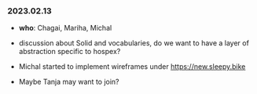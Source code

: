 ### 2023.02.13

* **who**: Chagai, Mariha, Michal

* discussion about Solid and vocabularies, do we want to have a layer of abstraction specific to hospex?

* Michal started to implement wireframes under https://new.sleepy.bike

* Maybe Tanja may want to join?

